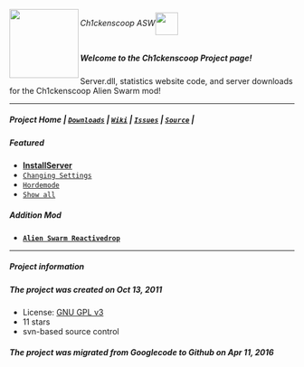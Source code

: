 <a href=https://github.com/Ch1ckenscoop/Project><img align=left src=https://github.com/Ch1ckenscoop/svn/blob/master/wiki/ch1ckenscoop_logo.jpg width=122/></a>
[]()

###### Ch1ckenscoop ASW<a href=https://github.com/Ch1ckenscoop/Project><img align=center src=https://github.com/Ch1ckenscoop/svn/blob/master/wiki/asw_logo.png width=40/></a>
[]()

##### Welcome to the Ch1ckenscoop Project page!
Server.dll, statistics website code, and server downloads for the Ch1ckenscoop Alien Swarm mod!

---

##### Project Home | [`Downloads`](https://github.com/Ch1ckenscoop/Downloads) | [`Wiki`](https://github.com/Ch1ckenscoop/svn/tree/master/wiki) | [`Issues`](https://github.com/Ch1ckenscoop/svn/issues) | [`Source`](https://github.com/Ch1ckenscoop/svn) |

##### Featured
* [**InstallServer**](https://github.com/Ch1ckenscoop/svn/blob/master/wiki/InstallServer.wiki)
* [`Changing Settings`](https://github.com/Ch1ckenscoop/svn/blob/master/wiki/Changing_Settings.wiki)
* [`Hordemode`](https://github.com/Ch1ckenscoop/svn/blob/master/wiki/Hordemode.wiki)
* [`Show all`](https://github.com/Ch1ckenscoop/svn/tree/master/server/swarm/cfg) 

##### Addition Mod
* [**`Alien Swarm Reactivedrop`**](https://github.com/Ch1ckenscoop/Project-rd)

---

##### Project information

##### The project was created on Oct 13, 2011

 * License:  [GNU GPL v3](http://www.gnu.org/licenses/gpl-3.0-standalone.html)
 * 11 stars
 * svn-based source control
 
##### The project was migrated from Googlecode to Github on Apr 11, 2016
